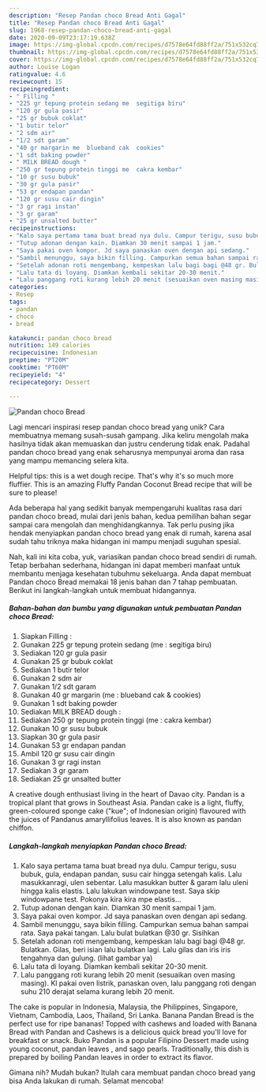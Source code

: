 ```yaml
---
description: "Resep Pandan choco Bread Anti Gagal"
title: "Resep Pandan choco Bread Anti Gagal"
slug: 1968-resep-pandan-choco-bread-anti-gagal
date: 2020-09-09T23:17:19.638Z
image: https://img-global.cpcdn.com/recipes/d7578e64fd88ff2a/751x532cq70/pandan-choco-bread-foto-resep-utama.jpg
thumbnail: https://img-global.cpcdn.com/recipes/d7578e64fd88ff2a/751x532cq70/pandan-choco-bread-foto-resep-utama.jpg
cover: https://img-global.cpcdn.com/recipes/d7578e64fd88ff2a/751x532cq70/pandan-choco-bread-foto-resep-utama.jpg
author: Louise Logan
ratingvalue: 4.6
reviewcount: 15
recipeingredient:
- " Filling "
- "225 gr tepung protein sedang me  segitiga biru"
- "120 gr gula pasir"
- "25 gr bubuk coklat"
- "1 butir telor"
- "2 sdm air"
- "1/2 sdt garam"
- "40 gr margarin me  blueband cak  cookies"
- "1 sdt baking powder"
- " MILK BREAD dough "
- "250 gr tepung protein tinggi me  cakra kembar"
- "10 gr susu bubuk"
- "30 gr gula pasir"
- "53 gr endapan pandan"
- "120 gr susu cair dingin"
- "3 gr ragi instan"
- "3 gr garam"
- "25 gr unsalted butter"
recipeinstructions:
- "Kalo saya pertama tama buat bread nya dulu. Campur terigu, susu bubuk, gula, endapan pandan, susu cair hingga setengah kalis. Lalu masukkanragi, ulen sebentar. Lalu masukkan butter &amp; garam lalu uleni hingga kalis elastis. Lalu lakukan windowpane test. Saya skip windowpane test. Pokonya kira kira mpe elastis..."
- "Tutup adonan dengan kain. Diamkan 30 menit sampai 1 jam."
- "Saya pakai oven kompor. Jd saya panaskan oven dengan api sedang."
- "Sambil menunggu, saya bikin filling. Campurkan semua bahan sampai rata. Saya pakai tangan. Lalu bulat bulatkan @30 gr. Sisihkan"
- "Setelah adonan roti mengembang, kempeskan lalu bagi bagi @48 gr. Bulatkan. Gilas, beri isian lalu bulatkan lagi. Lalu gilas dan iris iris tengahnya dan gulung. (lihat gambar ya)"
- "Lalu tata di loyang. Diamkan kembali sekitar 20-30 menit."
- "Lalu panggang roti kurang lebih 20 menit (sesuaikan oven masing masing). Kl pakai oven listrik, panaskan oven, lalu panggang roti dengan suhu 210 derajat selama kurang lebih 20 menit."
categories:
- Resep
tags:
- pandan
- choco
- bread

katakunci: pandan choco bread 
nutrition: 149 calories
recipecuisine: Indonesian
preptime: "PT20M"
cooktime: "PT60M"
recipeyield: "4"
recipecategory: Dessert

---
```



![Pandan choco Bread](https://img-global.cpcdn.com/recipes/d7578e64fd88ff2a/751x532cq70/pandan-choco-bread-foto-resep-utama.jpg)

Lagi mencari inspirasi resep pandan choco bread yang unik? Cara membuatnya memang susah-susah gampang. Jika keliru mengolah maka hasilnya tidak akan memuaskan dan justru cenderung tidak enak. Padahal pandan choco bread yang enak seharusnya mempunyai aroma dan rasa yang mampu memancing selera kita.

Helpful tips: this is a wet dough recipe. That&#39;s why it&#39;s so much more fluffier. This is an amazing Fluffy Pandan Coconut Bread recipe that will be sure to please!

Ada beberapa hal yang sedikit banyak mempengaruhi kualitas rasa dari pandan choco bread, mulai dari jenis bahan, kedua pemilihan bahan segar sampai cara mengolah dan menghidangkannya. Tak perlu pusing jika hendak menyiapkan pandan choco bread yang enak di rumah, karena asal sudah tahu triknya maka hidangan ini mampu menjadi suguhan spesial.


Nah, kali ini kita coba, yuk, variasikan pandan choco bread sendiri di rumah. Tetap berbahan sederhana, hidangan ini dapat memberi manfaat untuk membantu menjaga kesehatan tubuhmu sekeluarga. Anda dapat membuat Pandan choco Bread memakai 18 jenis bahan dan 7 tahap pembuatan. Berikut ini langkah-langkah untuk membuat hidangannya.

<!--inarticleads1-->

##### Bahan-bahan dan bumbu yang digunakan untuk pembuatan Pandan choco Bread:

1. Siapkan  Filling :
1. Gunakan 225 gr tepung protein sedang (me : segitiga biru)
1. Sediakan 120 gr gula pasir
1. Gunakan 25 gr bubuk coklat
1. Sediakan 1 butir telor
1. Gunakan 2 sdm air
1. Gunakan 1/2 sdt garam
1. Gunakan 40 gr margarin (me : blueband cak &amp; cookies)
1. Gunakan 1 sdt baking powder
1. Sediakan  MILK BREAD dough :
1. Sediakan 250 gr tepung protein tinggi (me : cakra kembar)
1. Gunakan 10 gr susu bubuk
1. Siapkan 30 gr gula pasir
1. Gunakan 53 gr endapan pandan
1. Ambil 120 gr susu cair dingin
1. Gunakan 3 gr ragi instan
1. Sediakan 3 gr garam
1. Sediakan 25 gr unsalted butter


A creative dough enthusiast living in the heart of Davao city. Pandan is a tropical plant that grows in Southeast Asia. Pandan cake is a light, fluffy, green-coloured sponge cake (&#34;kue&#34;; of Indonesian origin) flavoured with the juices of Pandanus amaryllifolius leaves. It is also known as pandan chiffon. 

<!--inarticleads2-->

##### Langkah-langkah menyiapkan Pandan choco Bread:

1. Kalo saya pertama tama buat bread nya dulu. Campur terigu, susu bubuk, gula, endapan pandan, susu cair hingga setengah kalis. Lalu masukkanragi, ulen sebentar. Lalu masukkan butter &amp; garam lalu uleni hingga kalis elastis. Lalu lakukan windowpane test. Saya skip windowpane test. Pokonya kira kira mpe elastis...
1. Tutup adonan dengan kain. Diamkan 30 menit sampai 1 jam.
1. Saya pakai oven kompor. Jd saya panaskan oven dengan api sedang.
1. Sambil menunggu, saya bikin filling. Campurkan semua bahan sampai rata. Saya pakai tangan. Lalu bulat bulatkan @30 gr. Sisihkan
1. Setelah adonan roti mengembang, kempeskan lalu bagi bagi @48 gr. Bulatkan. Gilas, beri isian lalu bulatkan lagi. Lalu gilas dan iris iris tengahnya dan gulung. (lihat gambar ya)
1. Lalu tata di loyang. Diamkan kembali sekitar 20-30 menit.
1. Lalu panggang roti kurang lebih 20 menit (sesuaikan oven masing masing). Kl pakai oven listrik, panaskan oven, lalu panggang roti dengan suhu 210 derajat selama kurang lebih 20 menit.


The cake is popular in Indonesia, Malaysia, the Philippines, Singapore, Vietnam, Cambodia, Laos, Thailand, Sri Lanka. Banana Pandan Bread is the perfect use for ripe bananas! Topped with cashews and loaded with Banana Bread with Pandan and Cashews is a delicious quick bread you&#39;ll love for breakfast or snack. Buko Pandan is a popular Filipino Dessert made using young coconut, pandan leaves , and sago pearls. Traditionally, this dish is prepared by boiling Pandan leaves in order to extract its flavor. 

Gimana nih? Mudah bukan? Itulah cara membuat pandan choco bread yang bisa Anda lakukan di rumah. Selamat mencoba!

